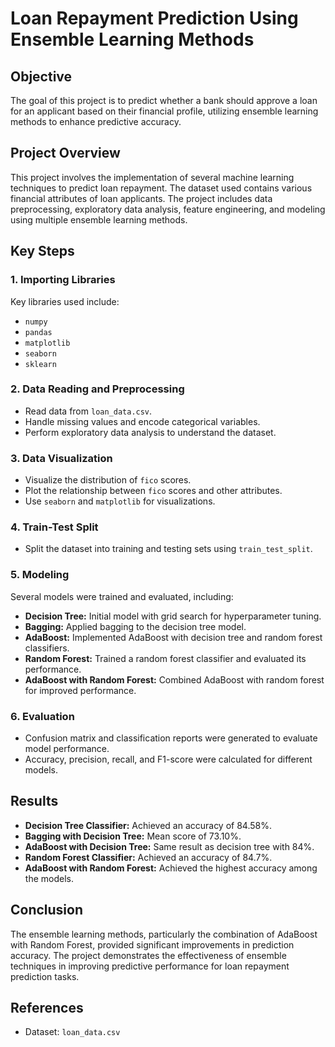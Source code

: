 # Loan Repayment Prediction Using Ensemble Learning Methods

## Objective
The goal of this project is to predict whether a bank should approve a loan for an applicant based on their financial profile, utilizing ensemble learning methods to enhance predictive accuracy.

## Project Overview
This project involves the implementation of several machine learning techniques to predict loan repayment. The dataset used contains various financial attributes of loan applicants. The project includes data preprocessing, exploratory data analysis, feature engineering, and modeling using multiple ensemble learning methods.

## Key Steps

### 1. Importing Libraries
Key libraries used include:
- `numpy`
- `pandas`
- `matplotlib`
- `seaborn`
- `sklearn`

### 2. Data Reading and Preprocessing
- Read data from `loan_data.csv`.
- Handle missing values and encode categorical variables.
- Perform exploratory data analysis to understand the dataset.

### 3. Data Visualization
- Visualize the distribution of `fico` scores.
- Plot the relationship between `fico` scores and other attributes.
- Use `seaborn` and `matplotlib` for visualizations.

### 4. Train-Test Split
- Split the dataset into training and testing sets using `train_test_split`.

### 5. Modeling
Several models were trained and evaluated, including:
- **Decision Tree:** Initial model with grid search for hyperparameter tuning.
- **Bagging:** Applied bagging to the decision tree model.
- **AdaBoost:** Implemented AdaBoost with decision tree and random forest classifiers.
- **Random Forest:** Trained a random forest classifier and evaluated its performance.
- **AdaBoost with Random Forest:** Combined AdaBoost with random forest for improved performance.

### 6. Evaluation
- Confusion matrix and classification reports were generated to evaluate model performance.
- Accuracy, precision, recall, and F1-score were calculated for different models.

## Results
- **Decision Tree Classifier:** Achieved an accuracy of 84.58%.
- **Bagging with Decision Tree:** Mean score of 73.10%.
- **AdaBoost with Decision Tree:** Same result as decision tree with 84%.
- **Random Forest Classifier:** Achieved an accuracy of 84.7%.
- **AdaBoost with Random Forest:** Achieved the highest accuracy among the models.

## Conclusion
The ensemble learning methods, particularly the combination of AdaBoost with Random Forest, provided significant improvements in prediction accuracy. The project demonstrates the effectiveness of ensemble techniques in improving predictive performance for loan repayment prediction tasks.

## References
- Dataset: `loan_data.csv`
